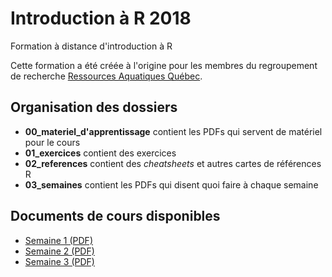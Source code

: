 # Introduction à R 2018

Formation à distance d'introduction à R

Cette formation a été créée à l'origine pour les membres du regroupement de
recherche [Ressources Aquatiques Québec](https://raq.uqar.ca/fr/).

## Organisation des dossiers

- **00_materiel_d'apprentissage** contient les PDFs qui servent de matériel pour le cours
- **01_exercices** contient des exercices
- **02_references** contient des *cheatsheets* et autres cartes de références R
- **03_semaines** contient les PDFs qui disent quoi faire à chaque semaine

## Documents de cours disponibles

- [Semaine 1 (PDF)](https://github.com/enormandeau/intro_R_2018/raw/master/03_semaines/intro_R_2018_semaine_01.pdf)
- [Semaine 2 (PDF)](https://github.com/enormandeau/intro_R_2018/raw/master/03_semaines/intro_R_2018_semaine_02.pdf)
- [Semaine 3 (PDF)](https://github.com/enormandeau/intro_R_2018/raw/master/03_semaines/intro_R_2018_semaine_03.pdf)
